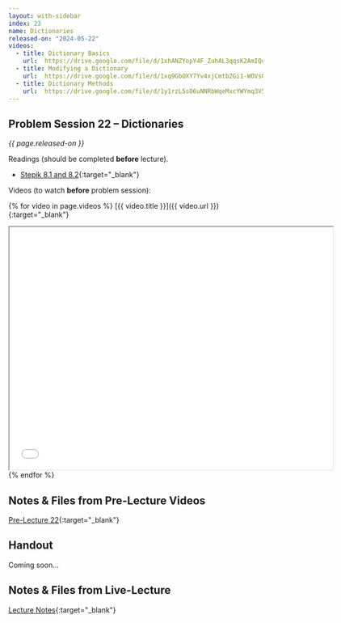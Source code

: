 ```yaml
---
layout: with-sidebar
index: 23
name: Dictionaries
released-on: "2024-05-22"
videos:
  - title: Dictionary Basics
    url:  https://drive.google.com/file/d/1xhANZYopY4F_ZuhAL3qqsK2AmIQczx7h
  - title: Modifying a Dictionary
    url:  https://drive.google.com/file/d/1xq9GbOXY7Yv4xjCmtb2Gi1-WOVs0wPNj
  - title: Dictionary Methods
    url:  https://drive.google.com/file/d/1y1rzL5sO6uNNRbWqeMxcYWYmq3V5QXm4
---
```


## Problem Session 22 – Dictionaries

_{{ page.released-on }}_

Readings (should be completed **before** lecture). 
- [Stepik 8.1 and 8.2](https://stepik.org/lesson/567197/step/1?unit=561470){:target="_blank"}

Videos (to watch **before** problem session):

{% for video in page.videos %}
[{{ video.title }}]({{ video.url }}){:target="_blank"}

<iframe src="{{ video.url }}/preview" width="640" height="480" allow="autoplay"></iframe>
{% endfor %}

## Notes & Files from Pre-Lecture Videos

[Pre-Lecture 22](https://github.com/ucsd-cse8a-sp24/ucsd-cse8a-sp24.github.io/tree/main/_pre-lectures/lecture-22){:target="_blank"}

## Handout

Coming soon...

## Notes & Files from Live-Lecture

[Lecture Notes](https://drive.google.com/drive/folders/18xsNQQDy-53scUKpZF4EfC1ugOwydWEP?usp=sharing){:target="_blank"}
